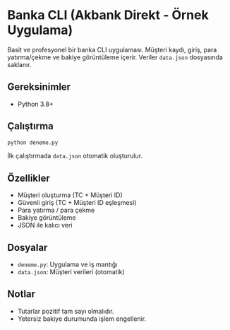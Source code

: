 # Banka CLI (Akbank Direkt - Örnek Uygulama)

Basit ve profesyonel bir banka CLI uygulaması. Müşteri kaydı, giriş, para yatırma/çekme ve bakiye görüntüleme içerir. Veriler `data.json` dosyasında saklanır.

## Gereksinimler
- Python 3.8+

## Çalıştırma
```bash
python deneme.py
```
İlk çalıştırmada `data.json` otomatik oluşturulur.

## Özellikler
- Müşteri oluşturma (TC + Müşteri ID)
- Güvenli giriş (TC + Müşteri ID eşleşmesi)
- Para yatırma / para çekme
- Bakiye görüntüleme
- JSON ile kalıcı veri

## Dosyalar
- `deneme.py`: Uygulama ve iş mantığı
- `data.json`: Müşteri verileri (otomatik)

## Notlar
- Tutarlar pozitif tam sayı olmalıdır.
- Yetersiz bakiye durumunda işlem engellenir.
